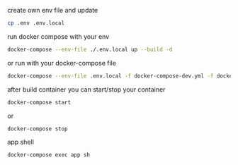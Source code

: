 create own env file and update

```bash
cp .env .env.local
```

run docker compose with your env

```bash
docker-compose --env-file ./.env.local up --build -d
```

or run with your docker-compose file

```bash
docker-compose --env-file .env.local -f docker-compose-dev.yml -f docker-compose.yml up --build -d
```

after build container you can start/stop your container

```bash
docker-compose start
```

or

````bash
docker-compose stop
````
app shell
```bash
docker-compose exec app sh
```
